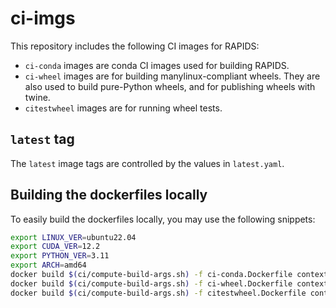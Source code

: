 # ci-imgs

This repository includes the following CI images for RAPIDS:

- `ci-conda` images are conda CI images used for building RAPIDS.
- `ci-wheel` images are for building manylinux-compliant wheels. They are also used to build pure-Python wheels, and for publishing wheels with twine.
- `citestwheel` images are for running wheel tests.

## `latest` tag

The `latest` image tags are controlled by the values in `latest.yaml`.

## Building the dockerfiles locally
To easily build the dockerfiles locally, you may use the following snippets:
```sh
export LINUX_VER=ubuntu22.04
export CUDA_VER=12.2
export PYTHON_VER=3.11
export ARCH=amd64
docker build $(ci/compute-build-args.sh) -f ci-conda.Dockerfile context/
docker build $(ci/compute-build-args.sh) -f ci-wheel.Dockerfile context/
docker build $(ci/compute-build-args.sh) -f citestwheel.Dockerfile context/
```
